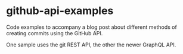 # github-api-examples
Code examples to accompany a blog post about different methods of creating commits using the GitHub API.

One sample uses the git REST API, the other the newer GraphQL API.
